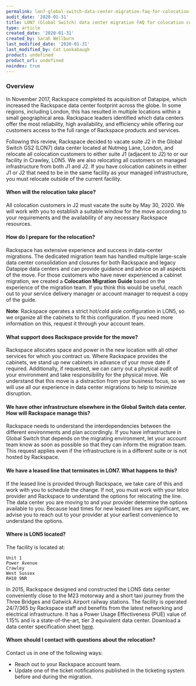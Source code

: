 ```yaml
---
permalink: lon7-global-switch-data-center-migration-faq-for-colocation-customers/
audit_date: '2020-01-31'
title: LON7 (Global Switch) data center migration FAQ for colocation customers
type: article
created_date: '2020-01-31'
created_by: Sarah Wellburn
last_modified_date: '2020-01-31'
last_modified_by: Cat Lookabaugh
product: undefined
product_url: undefined
noindex: true
---
```


### Overview

In November 2017, Rackspace completed its acquisition of Datapipe, which
increased the Rackspace data center footprint across the globe. In some regions,
including London, this has resulted in multiple locations within a small
geographical area. Rackspace leaders identified which data centers offer the
most reliability, high availability, and efficiency while offering our
customers access to the full range of Rackspace products and services.

Following this review, Rackspace decided to vacate suite J2 in the Global Switch
GS2 (LON7) data center located at Nutmeg Lane, London, and relocate all
colocation customers to either suite J1 (adjacent to J2) to or our facility in
Crawley, LON5. We are also relocating all customers on managed infrastructure
from both J1 and J2. If you have colocation cabinets in either J1 or J2 that
need to be in the same facility as your managed infrastructure, you must
relocate outside of the current facility.

#### When will the relocation take place?

All colocation customers in J2 must vacate the suite by May 30, 2020. We will
work with you to establish a suitable window for the move according to your
requirements and the availability of any necessary Rackspace resources.

#### How do I prepare for the relocation?

Rackspace has extensive experience and success in data-center migrations. The
dedicated migration team has handled multiple large-scale data center
consolidation and closures for both Rackspace and legacy Datapipe data centers
and can provide guidance and advice on all aspects of the move. For those
customers who have never experienced a cabinet migration, we created a
**Colocation Migration Guide** based on the experience of the migration team.
If you think this would be useful, reach out to your service delivery manager
or account manager to request a copy of the guide.

**Note**: Rackspace operates a strict hot/cold aisle configuration in LON5,
so we organize all the cabinets to fit this configuration. If you need more
information on this, request it through your account team.

#### What support does Rackspace provide for the move?

Rackspace allocates space and power in the new location with all other services
for which you contract us. Where Rackspace provides the cabinets, we stand up
new cabinets in advance of your move date if required. Additionally, if
requested, we can carry out a physical audit of your environment and take
responsibility for the physical move. We understand that this move is a
distraction from your business focus, so we will use all our experience in data
center migrations to help to minimize disruption.

#### We have other infrastructure elsewhere in the Global Switch data center. How will Rackspace manage this?

Rackspace needs to understand the interdependencies between the different
environments and plan accordingly. If you have infrastructure in Global Switch
that depends on the migrating environment, let your account team know as soon as
possible so that they can inform the migration team. This request applies even
if the infrastructure is in a different suite or is not hosted by Rackspace.

#### We have a leased line that terminates in LON7. What happens to this?

If the leased line is provided through Rackspace, we take care of this and work
with you to schedule the change. If not, you must work with your telco provider
and Rackspace to understand the options for relocating the line. The data
center you are moving to and your provider determine the options available to
you. Because lead times for new leased lines are significant, we advise you to
reach out to your provider at your earliest convenience to understand the options.

#### Where is LON5 located?

The facility is located at:

    Unit 1
    Power Avenue
    Crawley
    West Sussex
    RH10 9NR

In 2015, Rackspace designed and constructed the LON5 data center conveniently
close to the M23 motorway and a short taxi journey from the Three Bridges and
Gatwick Airport railway stations. The facility is operated 24/7/365 by Rackspace
staff and benefits from the latest networking and electrical infrastructure. It
has a Power Usage Effectiveness (PUE) value of 1.15% and is a state-of-the-art,
tier 3 equivalent data center. Download a data center specification sheet
[here](https://www.rackspace.com/resources/rackspace-data-center-lon5).

#### Whom should I contact with questions about the relocation?

Contact us in one of the following ways:

- Reach out to your Rackspace account team.
- Update one of the ticket notifications published in the ticketing system
  before and during the migration.
